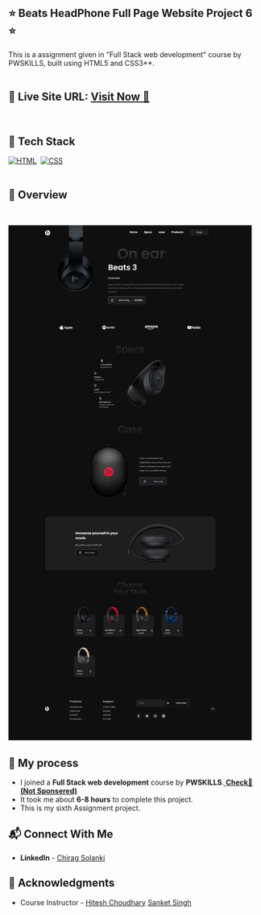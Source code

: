 ## ⭐  Beats HeadPhone Full Page Website Project 6 ⭐

This is a assignment given in "Full Stack web development" course by PWSKILLS, built using HTML5 and CSS3**.
<br>
<br>

## 📌 **Live Site URL:** <a href="https://chirag-solanki6804.github.io/beats3-headphone-full-page-website/">**Visit Now** 🚀</a>

<br>

## 📌 Tech Stack

[![HTML](https://img.shields.io/badge/html5%20-%23E34F26.svg?&style=for-the-badge&logo=html5&logoColor=white)](https://github.com/prakash-naikwadi)&nbsp;
[![CSS](https://img.shields.io/badge/css3%20-%231572B6.svg?&style=for-the-badge&logo=css3&logoColor=white)](https://github.com/prakash-naikwadi)&nbsp;
<br>
<br>

## 📌 Overview

<br>

![Alt Image text](/Images/project-6.png?raw=true "Optional Title")

## 📌 My process

- I joined a **Full Stack web development** course by **PWSKILLS**.<a href="https://pwskills.com/"> **Check🚀 (Not Sponsered)**</a>
- It took me about **6-8 hours** to complete this project.
- This is my sixth Assignment project.

 
## 📬 Connect With Me

- **LinkedIn** - [Chirag Solanki](https://www.linkedin.com/in/chiragagu6/)

## 📌 Acknowledgments

- Course Instructor - [Hitesh Choudhary](https://github.com/hiteshchoudhary) [Sanket Singh](https://github.com/singhsanket143)
